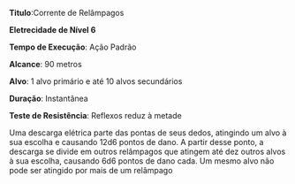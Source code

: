 **Titulo**:Corrente de Relâmpagos

**Eletrecidade de Nível 6**

**Tempo de Execução**: Ação Padrão

**Alcance**: 90 metros

**Alvo**: 1 alvo primário e até 10 alvos secundários

**Duração**: Instantânea

**Teste de Resistência**: Reflexos reduz à metade

Uma descarga elétrica parte das pontas de seus dedos, atingindo um alvo à sua escolha e causando 12d6 pontos de dano. A partir desse ponto, a descarga se divide em outros relâmpagos que atingem até dez outros alvos à sua escolha, causando 6d6 pontos de dano cada. 
Um mesmo alvo não pode ser atingido por mais de um relâmpago